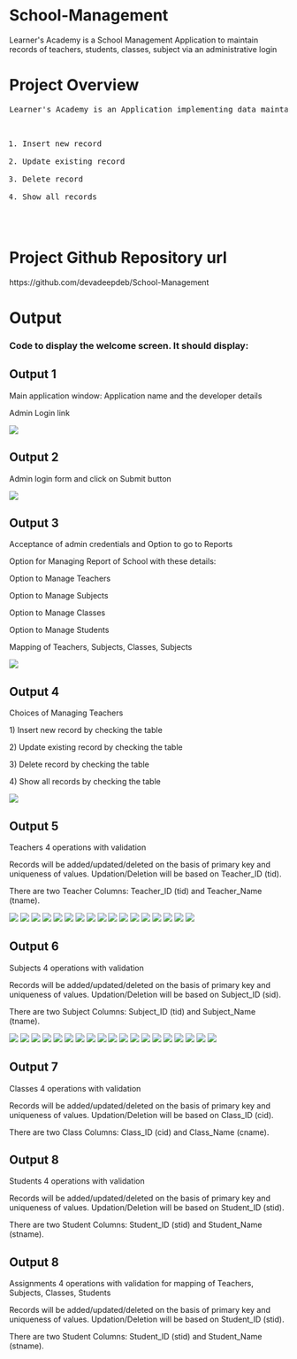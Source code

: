 # School-Management
Learner's Academy is a School Management Application to maintain records of teachers, students, classes, subject via an administrative login
<h1>Project Overview</h1>
<pre>
Learner's Academy is an Application implementing data maintaining features and 4 operations for all 4 tables (teacher, student, clas, subject)

1) Insert new record
2) Update existing record
3) Delete record
4) Show all records
</pre>
<h1>Project Github Repository url</h1>
https://github.com/devadeepdeb/School-Management
<h1>Output</h1>
<h3>Code to display the welcome screen. It should display:</h3>
<h2>Output 1</h2>
<p>Main application window: Application name and the developer details</p>
<p>Admin Login link</p>
<img src="Images/1.PNG">
<h2>Output 2</h2>
<p>Admin login form and click on Submit button</p>
<img src="Images/2.PNG">
<h2>Output 3</h2>
<p>Acceptance of admin credentials and Option to go to Reports</p>
<p>Option for Managing Report of School with these details:</p>
<p>Option to Manage Teachers</p>
<p>Option to Manage Subjects</p>
<p>Option to Manage Classes</p>
<p>Option to Manage Students</p>
<p>Mapping of Teachers, Subjects, Classes, Subjects</p>
<img src="Images/3.PNG">
<h2>Output 4</h2>
<p>Choices of Managing Teachers</p>
<p>1) Insert new record by checking the table</p>
<p>2) Update existing record by checking the table</p>
<p>3) Delete record by checking the table</p>
<p>4) Show all records by checking the table</p>
<img src="Images/4.PNG">
<h2>Output 5</h2>
<p>Teachers 4 operations with validation</p>
<p>Records will be added/updated/deleted on the basis of primary key and uniqueness of values. Updation/Deletion will be based on Teacher_ID (tid).</p>
<p>There are two Teacher Columns: Teacher_ID (tid) and Teacher_Name (tname).</p>
<img src="Images/5.PNG">
<img src="Images/6.PNG">
<img src="Images/7.PNG">
<img src="Images/8.PNG">
<img src="Images/9.PNG">
<img src="Images/10.PNG">
<img src="Images/11.PNG">
<img src="Images/12.PNG">
<img src="Images/13.PNG">
<img src="Images/14.PNG">
<img src="Images/15.PNG">
<img src="Images/16.PNG">
<img src="Images/17.PNG">
<img src="Images/18.PNG">
<img src="Images/19.PNG">
<img src="Images/20.PNG">
<img src="Images/21.PNG">
<h2>Output 6</h2>
<p>Subjects 4 operations with validation</p>
<p>Records will be added/updated/deleted on the basis of primary key and uniqueness of values. Updation/Deletion will be based on Subject_ID (sid).</p>
<p>There are two Subject Columns: Subject_ID (tid) and Subject_Name (tname).</p>
<img src="Images/22.PNG">
<img src="Images/23.PNG">
<img src="Images/24.PNG">
<img src="Images/25.PNG">
<img src="Images/26.PNG">
<img src="Images/27.PNG">
<img src="Images/28.PNG">
<img src="Images/29.PNG">
<img src="Images/30.PNG">
<img src="Images/31.PNG">
<img src="Images/32.PNG">
<img src="Images/33.PNG">
<img src="Images/34.PNG">
<img src="Images/35.PNG">
<img src="Images/36.PNG">
<img src="Images/37.PNG">
<img src="Images/38.PNG">
<img src="Images/39.PNG">
<img src="Images/40.PNG">
<h2>Output 7</h2>
<p>Classes 4 operations with validation</p>
<p>Records will be added/updated/deleted on the basis of primary key and uniqueness of values. Updation/Deletion will be based on Class_ID (cid).</p>
<p>There are two Class Columns: Class_ID (cid) and Class_Name (cname).</p>

<h2>Output 8</h2>
<p>Students 4 operations with validation</p>
<p>Records will be added/updated/deleted on the basis of primary key and uniqueness of values. Updation/Deletion will be based on Student_ID (stid).</p>
<p>There are two Student Columns: Student_ID (stid) and Student_Name (stname).</p>

<h2>Output 8</h2>
<p>Assignments 4 operations with validation for mapping of Teachers, Subjects, Classes, Students</p>
<p>Records will be added/updated/deleted on the basis of primary key and uniqueness of values. Updation/Deletion will be based on Student_ID (stid).</p>
<p>There are two Student Columns: Student_ID (stid) and Student_Name (stname).</p>